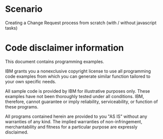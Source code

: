 # Scenario
Creating a Change Request process from scratch (with / without javascript tasks)

# Code disclaimer information
This document contains programming examples.

IBM grants you a nonexclusive copyright license to use all programming code examples from which you can generate similar function tailored to your own specific needs.

All sample code is provided by IBM for illustrative purposes only. These examples have not been thoroughly tested under all conditions. IBM, therefore, cannot guarantee or imply reliability, serviceability, or function of these programs.

All programs contained herein are provided to you "AS IS" without any warranties of any kind. The implied warranties of non-infringement, merchantability and fitness for a particular purpose are expressly disclaimed.
